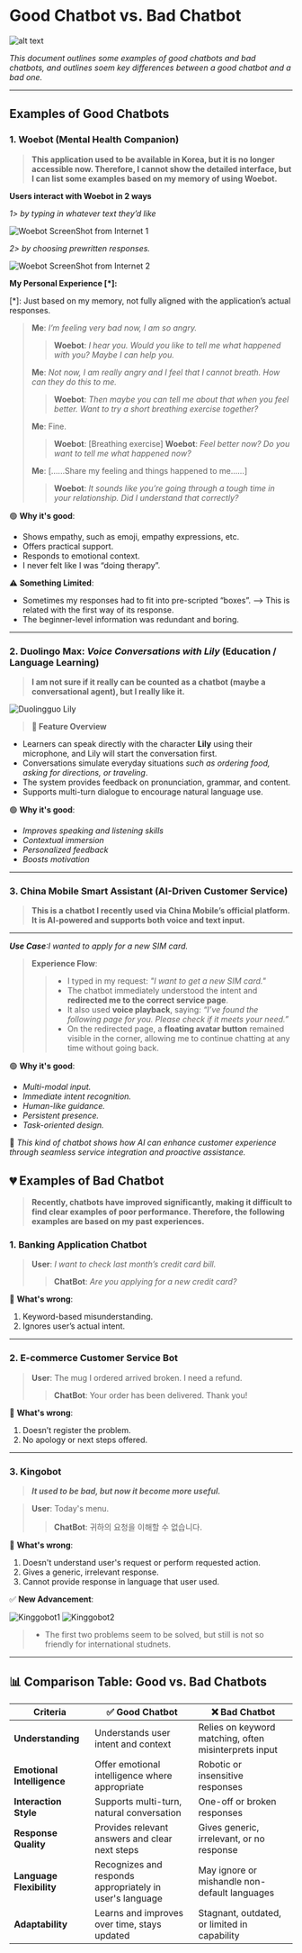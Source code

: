 # Good Chatbot vs. Bad Chatbot

![alt text](https://images.wsj.net/im-519320/?width=540&size=1.5)

*This document outlines some examples of good chatbots and bad chatbots, and outlines soem key differences between a good chatbot and a bad one.*

---

## Examples of Good Chatbots

### 1. Woebot (Mental Health Companion)

> **This application used to be available in Korea, but it is no longer accessible now. Therefore, I cannot show the detailed interface, but I can list some examples based on my memory of using Woebot.**

**Users interact with Woebot in 2 ways**

*1> by typing in whatever text they’d like*

![Woebot ScreenShot from Internet 1](https://spectrum.ieee.org/media-library/screenshot-of-woebot-a-mental-health-app-showing-conversation-between-a-chatbot-and-a-user.png?id=52317967&alt=a%20text%20interaction%20on%20a%20phone.&width=250&quality=100)

*2> by choosing prewritten responses.*

![Woebot ScreenShot from Internet 2](https://spectrum.ieee.org/media-library/screenshot-of-woebot-a-mental-health-app-showing-conversation-between-a-chatbot-and-a-user.png?id=52320366&alt=a%20text%20interaction%20on%20a%20phone.&width=250&quality=100)

**My Personal Experience [*]:**

[*]: Just based on my memory, not fully aligned with the application’s actual responses.

> **Me**: *I’m feeling very bad now, I am so angry.*
>> **Woebot**: *I hear you. Would you like to tell me what happened with you? Maybe I can help you.*
>
> **Me**: *Not now, I am really angry and I feel that I cannot breath. How can they do this to me.*
>> **Woebot**: *Then maybe you can tell me about that when you feel better. Want to try a short breathing exercise together?*
>
> **Me**: Fine.
>> **Woebot**: [Breathing exercise]
>> **Woebot**: *Feel better now? Do you want to tell me what happened now?*
>
> **Me**: [......Share my feeling and things happened to me......]
>> **Woebot**: *It sounds like you’re going through a tough time in your relationship. Did I understand that correctly?*

🟢 **Why it's good**:  

- Shows empathy, such as emoji, empathy expressions, etc.
- Offers practical support.  
- Responds to emotional context.
- I never felt like I was “doing therapy”.

⚠️ **Something Limited**:

- Sometimes my responses had to fit into pre-scripted “boxes”. --> This is related with the first way of its response.
- The beginner-level information was redundant and boring.

---

### 2. Duolingo Max: *Voice Conversations with Lily* (Education / Language Learning)

> **I am not sure if it really can be counted as a chatbot (maybe a conversational agent), but I really like it.**

![Duolingguo Lily](https://lh7-rt.googleusercontent.com/docsz/AD_4nXdPEYlrYdw9VGoQwtAYd4OEAwXR_E0GMYHSudBOCd1yGeiWn5WLCLJkLG690f8UyW7dJ61e_57PsnsaTxkp5FW8tXUTiaPCWL_mOdC5648uUERVptV6TTmkrDkDKNTUHu-D0GVLeq5_mUZKQ1MEEEasnEE?key=Z_VR1JadUlFxk0wY-HuZ8Q)

> **💬 Feature Overview**

- Learners can speak directly with the character **Lily** using their microphone, and Lily will start the conversation first.
- Conversations simulate everyday situations *such as ordering food, asking for directions, or traveling*.
- The system provides feedback on pronunciation, grammar, and content.
- Supports multi-turn dialogue to encourage natural language use.

🟢 **Why it's good**:  

- *Improves speaking and listening skills*
- *Contextual immersion*
- *Personalized feedback*
- *Boosts motivation*

---

### 3. China Mobile Smart Assistant (AI-Driven Customer Service)

> **This is a chatbot I recently used via China Mobile’s official platform. It is AI-powered and supports both voice and text input.**

---

***Use Case**:I wanted to apply for a new SIM card.*
>**Experience Flow**:
>>- I typed in my request: *"I want to get a new SIM card."*
>>- The chatbot immediately understood the intent and **redirected me to the correct service page**.
>>- It also used **voice playback**, saying: *“I’ve found the following page for you. Please check if it meets your need.”*
>>- On the redirected page, a **floating avatar button** remained visible in the corner, allowing me to continue chatting at any time without going back.

🟢 **Why it's good**:

- *Multi-modal input.*
- *Immediate intent recognition.*
- *Human-like guidance.*
- *Persistent presence.*
- *Task-oriented design.*

📌 *This kind of chatbot shows how AI can enhance customer experience through seamless service integration and proactive assistance.*

## 💔 Examples of Bad Chatbot

> **Recently, chatbots have improved significantly, making it difficult to find clear examples of poor performance. Therefore, the following examples are based on my past experiences.**

### 1. Banking Application Chatbot

> **User**: *I want to check last month’s credit card bill.*
>> **ChatBot**: *Are you applying for a new credit card?*

🔴 **What's wrong**:

1. Keyword-based misunderstanding.
2. Ignores user’s actual intent.

---

### 2. E-commerce Customer Service Bot

> **User**: The mug I ordered arrived broken. I need a refund.
>> **ChatBot**: Your order has been delivered. Thank you!

🔴 **What's wrong**:  
1. Doesn’t register the problem.
2. No apology or next steps offered.

---

### 3. Kingobot

> ***It used to be bad, but now it become more useful.***

>**User**: Today's menu.
>>**ChatBot**: 귀하의 요청을 이해할 수 없습니다.

🔴 **What's wrong**:

1. Doesn't understand user's request or perform requested action.
2. Gives a generic, irrelevant response.
3. Cannot provide response in language that user used.

✅ **New Advancement**:

![Kinggobot1](/image/Kinggobot1.PNG)
![Kinggobot2](/image/Kinggobot2.PNG)

> - The first two problems seem to be solved, but still is not so friendly for international studnets.

---

## 📊 Comparison Table: Good vs. Bad Chatbots

| Criteria|✅ Good Chatbot|❌ Bad Chatbot|
|---------|---------------|--------------|
|**Understanding**|Understands user intent and context|Relies on keyword matching, often misinterprets input|
|**Emotional Intelligence**|Offer emotional intelligence where appropriate|Robotic or insensitive responses|
|**Interaction Style**|Supports multi-turn, natural conversation|One-off or broken responses|
|**Response Quality**|Provides relevant answers and clear next steps|Gives generic, irrelevant, or no response|
|**Language Flexibility**|Recognizes and responds appropriately in user's language|May ignore or mishandle non-default languages|
|**Adaptability**|Learns and improves over time, stays updated|Stagnant, outdated, or limited in capability|